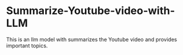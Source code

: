 # Summarize-Youtube-video-with-LLM
This is an llm model with summarizes the Youtube video and provides important topics. 
